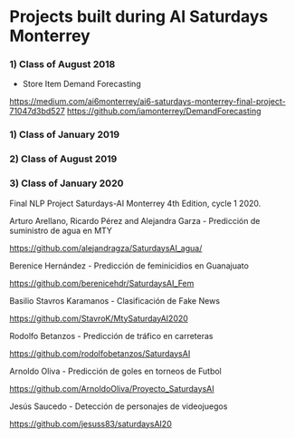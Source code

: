 # Projects built during AI Saturdays Monterrey

### 1) Class of August 2018

- Store Item Demand Forecasting 

https://medium.com/ai6monterrey/ai6-saturdays-monterrey-final-project-71047d3bd527
https://github.com/iamonterrey/DemandForecasting

### 1) Class of January 2019

### 2) Class of August 2019


### 3) Class of January 2020

Final NLP Project Saturdays-AI Monterrey 4th Edition, cycle 1 2020.
 
Arturo Arellano, Ricardo Pérez and Alejandra Garza - Predicción de suministro de agua en MTY

https://github.com/alejandragza/SaturdaysAI_agua/

Berenice Hernández - Predicción de feminicidios en Guanajuato

https://github.com/berenicehdr/SaturdaysAI_Fem

Basilio Stavros Karamanos - Clasificación de Fake News

https://github.com/StavroK/MtySaturdayAI2020

Rodolfo Betanzos - Predicción de tráfico en carreteras

https://github.com/rodolfobetanzos/SaturdaysAI

Arnoldo Oliva - Predicción de goles en torneos de Futbol

https://github.com/ArnoldoOliva/Proyecto_SaturdaysAI

Jesús Saucedo - Detección de personajes de videojuegos

https://github.com/jesuss83/saturdaysAI20

